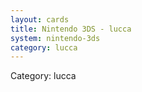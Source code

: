 ```yaml
---
layout: cards
title: Nintendo 3DS - lucca
system: nintendo-3ds
category: lucca
---
```

<div class="alert alert-secondary mb-4"><span class="i18n innerHTML-category">Category: </span><span class="i18n innerHTML-cat-lucca">lucca</span></div>
